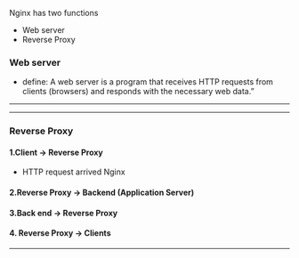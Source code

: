 Nginx has two functions 

- Web server 
- Reverse Proxy 

### Web server 

- define: A web server is a program that receives HTTP requests from clients (browsers) and responds with the necessary web data.”

---




---

### Reverse Proxy 

#### 1.Client -> Reverse Proxy 

- HTTP request arrived Nginx 

#### 2.Reverse Proxy -> Backend (Application Server)

#### 3.Back end -> Reverse Proxy 

#### 4. Reverse Proxy -> Clients



---
